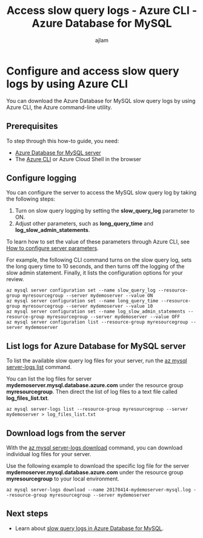 ﻿---
title: Access slow query logs - Azure CLI - Azure Database for MySQL
description: This article describes how to access the slow query logs in Azure Database for MySQL by using the Azure CLI.
author: ajlam
ms.author: andrela
ms.service: mysql
ms.devlang: azurecli
ms.topic: conceptual
ms.date: 3/18/2020
---
# Configure and access slow query logs by using Azure CLI
You can download the Azure Database for MySQL slow query logs by using Azure CLI, the Azure command-line utility.

## Prerequisites
To step through this how-to guide, you need:
- [Azure Database for MySQL server](quickstart-create-mysql-server-database-using-azure-cli.md)
- The [Azure CLI](/cli/azure/install-azure-cli) or Azure Cloud Shell in the browser

## Configure logging
You can configure the server to access the MySQL slow query log by taking the following steps:
1. Turn on slow query logging by setting the **slow\_query\_log** parameter to ON.
2. Adjust other parameters, such as **long\_query\_time** and **log\_slow\_admin\_statements**.

To learn how to set the value of these parameters through Azure CLI, see [How to configure server parameters](howto-configure-server-parameters-using-cli.md).

For example, the following CLI command turns on the slow query log, sets the long query time to 10 seconds, and then turns off the logging of the slow admin statement. Finally, it lists the configuration options for your review.
```azurecli-interactive
az mysql server configuration set --name slow_query_log --resource-group myresourcegroup --server mydemoserver --value ON
az mysql server configuration set --name long_query_time --resource-group myresourcegroup --server mydemoserver --value 10
az mysql server configuration set --name log_slow_admin_statements --resource-group myresourcegroup --server mydemoserver --value OFF
az mysql server configuration list --resource-group myresourcegroup --server mydemoserver
```

## List logs for Azure Database for MySQL server
To list the available slow query log files for your server, run the [az mysql server-logs list](/cli/azure/mysql/server-logs#az-mysql-server-logs-list) command.

You can list the log files for server **mydemoserver.mysql.database.azure.com** under the resource group **myresourcegroup**. Then direct the list of log files to a text file called **log\_files\_list.txt**.
```azurecli-interactive
az mysql server-logs list --resource-group myresourcegroup --server mydemoserver > log_files_list.txt
```
## Download logs from the server
With the [az mysql server-logs download](/cli/azure/mysql/server-logs#az-mysql-server-logs-download) command, you can download individual log files for your server. 

Use the following example to download the specific log file for the server **mydemoserver.mysql.database.azure.com** under the resource group **myresourcegroup** to your local environment.
```azurecli-interactive
az mysql server-logs download --name 20170414-mydemoserver-mysql.log --resource-group myresourcegroup --server mydemoserver
```

## Next steps
- Learn about [slow query logs in Azure Database for MySQL](concepts-server-logs.md).
